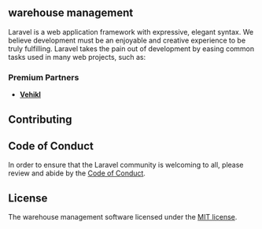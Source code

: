

## warehouse management

Laravel is a web application framework with expressive, elegant syntax. We believe development must be an enjoyable and creative experience to be truly fulfilling. Laravel takes the pain out of development by easing common tasks used in many web projects, such as:


### Premium Partners

- **[Vehikl](https://vehikl.com/)**


## Contributing



## Code of Conduct

In order to ensure that the Laravel community is welcoming to all, please review and abide by the [Code of Conduct](https://laravel.com/docs/contributions#code-of-conduct).


## License

The warehouse management  software licensed under the [MIT license](https://opensource.org/licenses/MIT).
